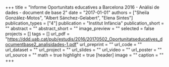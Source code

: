 +++
title = "Informe Oportunitats educatives a Barcelona 2016 - Anàlisi de dades - document de base 2"
date = "2017-01-01"
authors = ["Sheila González-Motos", "Albert Sánchez-Gelabert", "Elena Sintes"]
publication_types = ["4"]
publication = "Institut Infància"
publication_short = ""
abstract = ""
abstract_short = ""
image_preview = ""
selected = false
projects = []
tags = []
url_pdf = "https://ddd.uab.cat/pub/estudis/2016/20170502_Oportunitatseducatives_documentbase2_analisidades-1.pdf"
url_preprint = ""
url_code = ""
url_dataset = ""
url_project = ""
url_slides = ""
url_video = ""
url_poster = ""
url_source = ""
math = true
highlight = true
[header]
image = ""
caption = ""
+++
